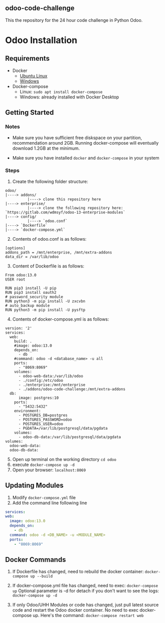 ## odoo-code-challenge
  This the repository for the 24 hour code challenge in Python Odoo.

# Odoo Installation


## Requirements
 - Docker
     - [Ubuntu Linux](https://www.digitalocean.com/community/tutorials/how-to-install-and-use-docker-on-ubuntu-18-04)
     - [Windows](https://docs.docker.com/docker-for-windows/install/)
 - Docker-compose
     - Linux: `sudo apt install docker-compose` 
     - Windows: already installed with Docker Desktop


## Getting Started
  
  ### Notes
  * Make sure you have sufficient free diskspace on your partition, recommendation around 2GB. Running docker-compose will eventually download 1.2GB at the minimum.

  * Make sure you have installed `docker` and `docker-compose` in your system

  ### Steps
  1. Create the following folder structure:
  ```
  odoo/
  |----> addons/
            |----> clone this repository here
  |----> enterprise/
            |----> clone the following repository here: `https://gitlab.com/wdmsyf/odoo-13-enterprise-modules`
  |----> config/
            |----> `odoo.conf`
  |----> `Dockerfile`
  |----> `docker-compose.yml`
  ```
  2. Contents of odoo.conf is as follows:
  ```
  [options]
  addons_path = /mnt/enterprise, /mnt/extra-addons
  data_dir = /var/lib/odoo
  ```
  3. Content of Dockerfile is as follows:
  ```
  From odoo:13.0
  USER root

  RUN pip3 install -U pip
  RUN pip3 install oauth2
  # password_security module
  RUN python3 -m pip install -U zxcvbn
  # auto_backup module
  RUN python3 -m pip install -U pysftp
  ```
  4. Contents of docker-compose.yml is as follows:
  ```
  version: '2'
  services:
    web:
      build: .
      #image: odoo:13.0
      depends_on:
        - db
      #command: odoo -d <database_name> -u all
      ports:
        - "8069:8069"
      volumes:
        - odoo-web-data:/var/lib/odoo
        - ./config:/etc/odoo
        - ./enterprise:/mnt/enterprise
        - ./addons/odoo-code-challenge:/mnt/extra-addons
    db:
        image: postgres:10
      ports:
        - "5432:5432"
      environment:
        - POSTGRES_DB=postgres
        - POSTGRES_PASSWORD=odoo
        - POSTGRES_USER=odoo
        - PGDATA=/var/lib/postgresql/data/pgdata
      volumes:
        - odoo-db-data:/var/lib/postgresql/data/pgdata
  volumes:
    odoo-web-data:
    odoo-db-data:
  ```
  5. Open up terminal on the working directory `cd odoo`
  6. execute `docker-compose up -d`
  7. Open your browser: `localhost:8069`


## Updating Modules
  1. Modify `docker-compose.yml` file
  2. Add the command line following line
  ```yml
  services:
  web:
    image: odoo:13.0
    depends_on:
      - db
    command: odoo -d <DB_NAME> -u <MODULE_NAME>
    ports:
      - "8069:8069"
  ``` 

## Docker Commands

  1. If Dockerfile has changed, need to rebuild the docker container:
     `docker-compose up --build`

  2. If docker-compose.yml file has changed, need to exec:
     `docker-compose up`
     Optional parameter is -d for detach if you don't want to see the logs: `docker-compose up -d`

  3. If only Odoo/UHH Modules or code has changed, just pull latest source code and restart the Odoo docker container. No need to exec docker-compose up.
     Here's the command: `docker-compose restart web`

